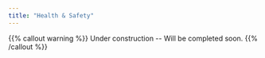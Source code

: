 ```yaml
---
title: "Health & Safety"
---
```

{{% callout warning %}}
Under construction -- Will be completed soon.
{{% /callout %}}